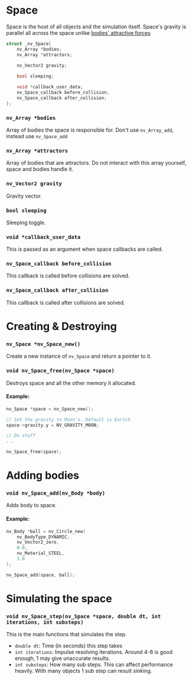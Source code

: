 # Space
Space is the host of all objects and the simulation itself. Space's gravity is parallel all across the space unlike [bodies' attractive forces](TODO)

```c
struct _nv_Space{
    nv_Array *bodies;
    nv_Array *attractors;

    nv_Vector2 gravity;
    
    bool sleeping;

    void *callback_user_data;
    nv_Space_callback before_collision;
    nv_Space_callback after_collision;
};
```

### `nv_Array *bodies`
Array of bodies the space is responsible for. Don't use `nv_Array_add`, instead use `nv_Space_add`

### `nv_Array *attractors`
Array of bodies that are attractors. Do not interact with this array yourself, space and bodies handle it.

### `nv_Vector2 gravity`
Gravity vector.

### `bool sleeping`
Sleeping toggle.

### `void *callback_user_data`
This is passed as an argument when space callbacks are called.

### `nv_Space_callback before_collision`
This callback is called before collisions are solved.

### `nv_Space_callback after_collision`
This callback is called after collisions are solved.



# Creating & Destroying
### `nv_Space *nv_Space_new()`
Create a new instance of `nv_Space` and return a pointer to it.

### `void nv_Space_free(nv_Space *space)`
Destroys space and all the other memory it allocated.

#### Example:
```c
nv_Space *space = nv_Space_new();

// Set the gravity to Moon's. Default is Eartch
space->gravity.y = NV_GRAVITY_MOON;

// Do stuff
...

nv_Space_free(space);
```

# Adding bodies
### `void nv_Space_add(nv_Body *body)`
Adds body to space.

#### Example:
```c
nv_Body *ball = nv_Circle_new(
    nv_BodyType_DYNAMIC,
    nv_Vector2_zero,
    0.0,
    nv_Material_STEEL,
    3.0
);

nv_Space_add(space, ball);
```

# Simulating the space
### `void nv_Space_step(nv_Space *space, double dt, int iterations, int substeps)`
This is the main functions that simulates the step.
- `double dt`: Time (in seconds) this step takes
- `int iterations`: Impulse resolving iterations. Around 4-8 is good enough, 1 may give unaccurate results.
- `int substeps`: How many sub steps. This can affect performance heavily. With many objects 1 sub step can result sinking.
